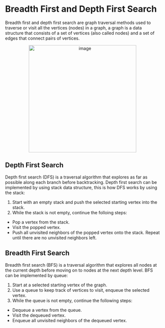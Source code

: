 # Breadth First and Depth First Search

Breadth first and depth first search are graph traversal methods used to traverse or visit all the vertices (nodes) in a graph, a graph is a data structure that consists of a set of vertices (also called nodes) and a set of edges that connect pairs of vertices.

<div align=center>
<img width="350" alt="image" src="https://github.com/ShiyuFan0820/CSLearningNote/assets/149340606/736eec7c-77d7-4942-8872-c7cc11bd16c7">
</div>

## Depth First Search

Depth first search (DFS) is a traversal algorithm that explores as far as possible along each branch before backtracking. Depth first search can be implemented by using stack data structure, this is how DFS works by using the stack:

1. Start with an empty stack and push the selected starting vertex into the stack.
2. While the stack is not empty, continue the folloing steps:
 - Pop a vertex from the stack.
 - Visit the popped vertex.
 - Push all unvisited neighbors of the popped vertex onto the stack.
Repeat until there are no unvisited neighbors left.

## Breadth First Search

Breadth first search (BFS) is a traversal algorithm that explores all nodes at the current depth before moving on to nodes at the next depth level. BFS can be implemented by queue:
1. Start at a selected starting vertex of the graph.
2. Use a queue to keep track of vertices to visit, enqueue the selected vertex.
3. While the queue is not empty, continue the following steps:
 - Dequeue a vertex from the queue.
 - Visit the dequeued vertex.
 - Enqueue all unvisited neighbors of the dequeued vertex.


